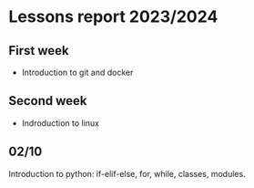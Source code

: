 # Lessons report 2023/2024

## First week
- Introduction to git and docker
## Second week
- Indroduction to linux
## 02/10
Introduction to python: if-elif-else, for, while, classes, modules.
